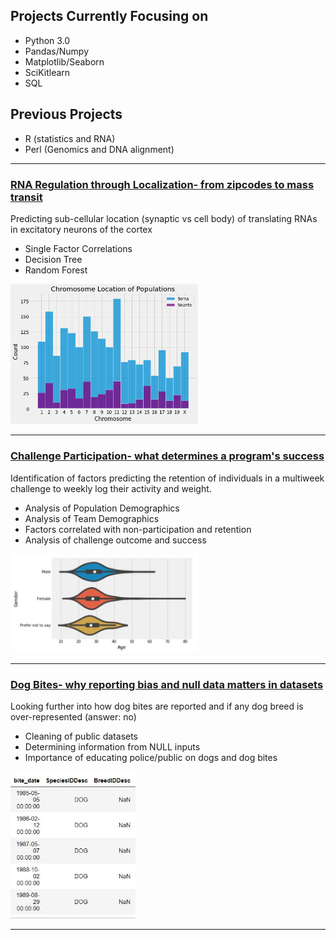 ## Projects Currently Focusing on 

* Python 3.0 
* Pandas/Numpy
* Matplotlib/Seaborn
* SciKitlearn 
* SQL

## Previous Projects

* R (statistics and RNA) 
* Perl (Genomics and DNA alignment) 

---

### [RNA Regulation through Localization- from zipcodes to mass transit](https://github.com/RebeccaOC/SynapticRNA_Regulation) 

Predicting sub-cellular location (synaptic vs cell body) of translating RNAs in excitatory neurons of the cortex 
 
  * Single Factor Correlations
  * Decision Tree
  * Random Forest
  
 <p align="left">
 <img width="300px" src="Chromosomes.png">
 </p>
  

---

### [Challenge Participation- what determines a program's success](https://github.com/RebeccaOC/Program_Success)

Identification of factors predicting the retention of individuals in a multiweek challenge to weekly log their activity and weight.

  * Analysis of Population Demographics 
  * Analysis of Team Demographics
  * Factors correlated with non-participation and retention
  * Analysis of challenge outcome and success 
  
 <p align="left">
 <img width="300px" src="Gender.jpg">
 </p>
  


----

### [Dog Bites- why reporting bias and null data matters in datasets](https://github.com/RebeccaOC/Dog_Bites)

Looking further into how dog bites are reported and if any dog breed is over-represented (answer: no) 

  * Cleaning of public datasets 
  * Determining information from NULL inputs 
  * Importance of educating police/public on dogs and dog bites
 
 <p align="left">
 <img width="200px" src="NaN.JPG">
 </p>
 
 ---
  
